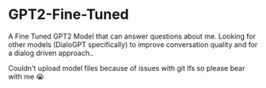 # GPT2-Fine-Tuned
A Fine Tuned GPT2 Model that can answer questions about me. Looking for other models (DialoGPT specifically) to improve conversation quality and for a dialog driven approach..

Couldn't upload model files because of issues with git lfs so please bear with me 😭
